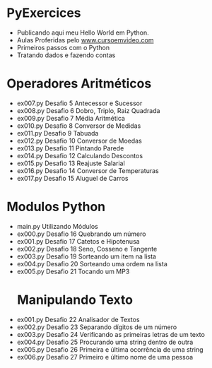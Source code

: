 # PyExercices
- Publicando aqui meu Hello World em Python.
- Aulas Proferidas pelo www.cursoemvideo.com
- Primeiros passos com o Python
- Tratando dados e fazendo contas
# Operadores Aritméticos
- ex007.py Desafio 5 Antecessor e Sucessor
- ex008.py Desafio 6 Dobro, Triplo, Raiz Quadrada
- ex009.py Desafio 7 Média Aritmética
- ex010.py Desafio 8 Conversor de Medidas
- ex011.py Desafio 9 Tabuada
- ex012.py Desafio 10 Conversor de Moedas
- ex013.py Desafio 11 Pintando Parede
- ex014.py Desafio 12 Calculando Descontos
- ex015.py Desafio 13 Reajuste Salarial
- ex016.py Desafio 14 Conversor de Temperaturas
- ex017.py Desafio 15 Aluguel de Carros
# Modulos Python
- main.py Utilizando Módulos
- ex000.py Desafio 16 Quebrando um número
- ex001.py Desafio 17 Catetos e Hipotenusa
- ex002.py Desafio 18 Seno, Cosseno e Tangente
- ex003.py Desafio 19 Sorteando um item na lista
- ex004.py Desafio 20 Sorteando uma ordem na lista
- ex005.py Desafio 21 Tocando um MP3
  # Manipulando Texto
- ex001.py Desafio 22 Analisador de Textos
- ex002.py Desafio 23 Separando dígitos de um número
- ex003.py Desafio 24 Verificando as primeiras letras de um texto
- ex004.py Desafio 25 Procurando uma string dentro de outra
- ex005.py Desafio 26 Primeira e última ocorrência de uma string
- ex006.py Desafio 27 Primeiro e último nome de uma pessoa
